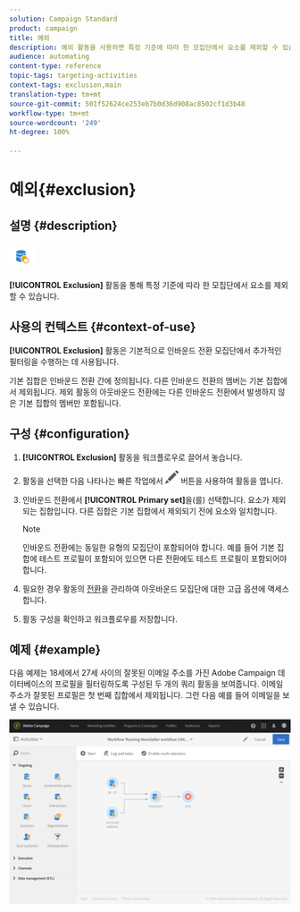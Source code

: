 ```yaml
---
solution: Campaign Standard
product: campaign
title: 예외
description: 예외 활동을 사용하면 특정 기준에 따라 한 모집단에서 요소를 제외할 수 있습니다.
audience: automating
content-type: reference
topic-tags: targeting-activities
context-tags: exclusion,main
translation-type: tm+mt
source-git-commit: 501f52624ce253eb7b0d36d908ac8502cf1d3b48
workflow-type: tm+mt
source-wordcount: '249'
ht-degree: 100%

---
```



# 예외{#exclusion}

## 설명 {#description}

![](assets/exclusion.png)

**[!UICONTROL Exclusion]** 활동을 통해 특정 기준에 따라 한 모집단에서 요소를 제외할 수 있습니다.

## 사용의 컨텍스트 {#context-of-use}

**[!UICONTROL Exclusion]** 활동은 기본적으로 인바운드 전환 모집단에서 추가적인 필터링을 수행하는 데 사용됩니다.

기본 집합은 인바운드 전환 간에 정의됩니다. 다른 인바운드 전환의 멤버는 기본 집합에서 제외됩니다. 제외 활동의 아웃바운드 전환에는 다른 인바운드 전환에서 발생하지 않은 기본 집합의 멤버만 포함됩니다.

## 구성 {#configuration}

1. **[!UICONTROL Exclusion]** 활동을 워크플로우로 끌어서 놓습니다.
1. 활동을 선택한 다음 나타나는 빠른 작업에서 ![](assets/edit_darkgrey-24px.png) 버튼을 사용하여 활동을 엽니다.
1. 인바운드 전환에서 **[!UICONTROL Primary set]**&#x200B;을(를) 선택합니다. 요소가 제외되는 집합입니다. 다른 집합은 기본 집합에서 제외되기 전에 요소와 일치합니다.

   >[!NOTE]
   >
   >인바운드 전환에는 동일한 유형의 모집단이 포함되어야 합니다. 예를 들어 기본 집합에 테스트 프로필이 포함되어 있으면 다른 전환에도 테스트 프로필이 포함되어야 합니다.

1. 필요한 경우 활동의 [전환](../../automating/using/activity-properties.md)을 관리하여 아웃바운드 모집단에 대한 고급 옵션에 액세스합니다.
1. 활동 구성을 확인하고 워크플로우를 저장합니다.

## 예제 {#example}

다음 예제는 18세에서 27세 사이의 잘못된 이메일 주소를 가진 Adobe Campaign 데이터베이스의 프로필을 필터링하도록 구성된 두 개의 쿼리 활동을 보여줍니다. 이메일 주소가 잘못된 프로필은 첫 번째 집합에서 제외됩니다. 그런 다음 예를 들어 이메일을 보낼 수 있습니다.

![](assets/wkf_exclusion_example.png)

